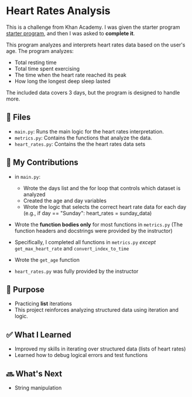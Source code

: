 # Heart Rates Analysis

This is a challenge from Khan Academy. I was given the starter program [starter program](https://tinyurl.com/c6yfs2ut), and then I was asked to **complete it**.

This program analyzes and interprets heart rates data based on the user's age. The program analyzes:

- Total resting time
- Total time spent exercising
- The time when the heart rate reached its peak
- How long the longest deep sleep lasted

The included data covers 3 days, but the program is designed to handle more. 


## 📁 Files

- `main.py`: Runs the main logic for the heart rates interpretation.
- `metrics.py`: Contains the functions that analyze the data.
- `heart_rates.py`: Contains the the heart rates data sets

## 📝 My Contributions

- in `main.py`:
  - Wrote the days list and the for loop that controls which dataset is analyzed
  - Created the age and day variables
  - Wrote the logic that selects the correct heart rate data for each day (e.g., if day == "Sunday": heart_rates = sunday_data)
    
- Wrote the **function bodies only** for most functions in `metrics.py`  (The function headers and docstrings were provided by the instructor)  
- Specifically, I completed all functions in `metrics.py` *except* `get_max_heart_rate` and `convert_index_to_time`  
- Wrote the `get_age` function
- `heart_rates.py` was fully provided by the instructor



## 🎯 Purpose

- Practicing **list** iterations
- This project reinforces analyzing structured data using iteration and logic.


## ✅ What I Learned

- Improved my skills in iterating over structured data (lists of heart rates)
- Learned how to debug logical errors and test functions


## 🔜 What's Next

- String manipulation


  

